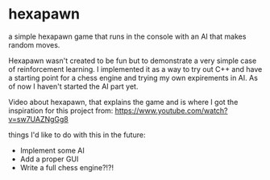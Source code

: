 # hexapawn
a simple hexapawn game that runs in the console with an AI that makes random moves.

Hexapawn wasn't created to be fun but to demonstrate a very simple case of reinforcement learning.
I implemented it as a way to try out C++ and have a starting point for a chess engine and trying 
my own expirements in AI. As of now I haven't started the AI part yet.

Video about hexapawn, that explains the game and is where I got the inspiration for this project from:
https://www.youtube.com/watch?v=sw7UAZNgGg8

things I'd like to do with this in the future:
- Implement some AI
- Add a proper GUI
- Write a full chess engine?!?!
